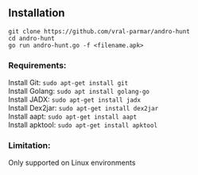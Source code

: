 ## Installation
```
git clone https://github.com/vral-parmar/andro-hunt
cd andro-hunt
go run andro-hunt.go -f <filename.apk>
```

### Requirements:
Install Git: `sudo apt-get install git`  
Install Golang: `sudo apt install golang-go`   
Install JADX: `sudo apt-get install jadx`   
Install Dex2jar: `sudo apt-get install dex2jar`   
Install aapt: `sudo apt-get install aapt`   
Install apktool: `sudo apt-get install apktool`   

### Limitation:
Only supported on Linux environments
